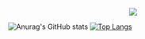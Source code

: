  <p align="center">
  <a href="https://github.com/galihap76"><img src="https://readme-typing-svg.herokuapp.com/?lines=Welcome%20To%20My%20Github;I%20Am%20A%20Software%20Developer;&font=Fira%20Code&center=true&width=440&height=45&color=#36BCF7&vCenter=true&size=22"></a>
</p>

![Anurag's GitHub stats](https://github-readme-stats.vercel.app/api?username=galihap76&show_icons=true&bg_color=0000)
[![Top Langs](https://github-readme-stats.vercel.app/api/top-langs/?username=galihap76&langs_count=8&bg_color=0000)](https://github.com/anuraghazra/github-readme-stats)
